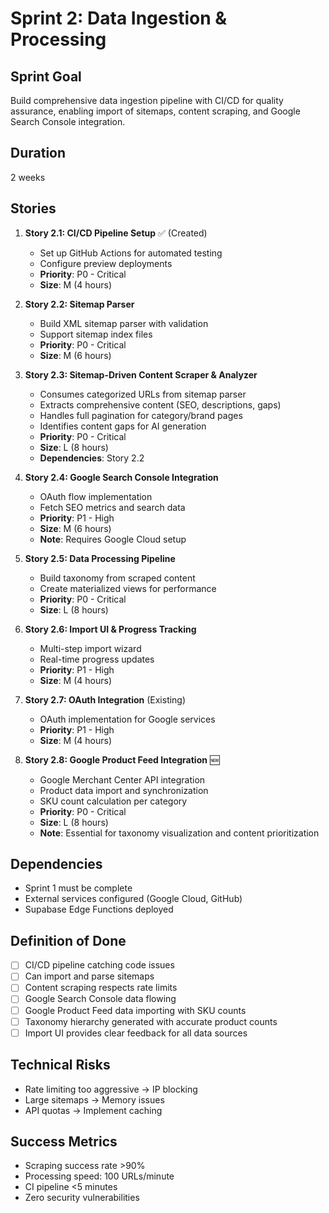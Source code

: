 # Sprint 2: Data Ingestion & Processing

## Sprint Goal

Build comprehensive data ingestion pipeline with CI/CD for quality assurance, enabling import of sitemaps, content scraping, and Google Search Console integration.

## Duration

2 weeks

## Stories

1. **Story 2.1: CI/CD Pipeline Setup** ✅ (Created)
   - Set up GitHub Actions for automated testing
   - Configure preview deployments
   - **Priority**: P0 - Critical
   - **Size**: M (4 hours)

2. **Story 2.2: Sitemap Parser**
   - Build XML sitemap parser with validation
   - Support sitemap index files
   - **Priority**: P0 - Critical
   - **Size**: M (6 hours)

3. **Story 2.3: Sitemap-Driven Content Scraper & Analyzer**
   - Consumes categorized URLs from sitemap parser
   - Extracts comprehensive content (SEO, descriptions, gaps)
   - Handles full pagination for category/brand pages
   - Identifies content gaps for AI generation
   - **Priority**: P0 - Critical
   - **Size**: L (8 hours)
   - **Dependencies**: Story 2.2

4. **Story 2.4: Google Search Console Integration**
   - OAuth flow implementation
   - Fetch SEO metrics and search data
   - **Priority**: P1 - High
   - **Size**: M (6 hours)
   - **Note**: Requires Google Cloud setup

5. **Story 2.5: Data Processing Pipeline**
   - Build taxonomy from scraped content
   - Create materialized views for performance
   - **Priority**: P0 - Critical
   - **Size**: L (8 hours)

6. **Story 2.6: Import UI & Progress Tracking**
   - Multi-step import wizard
   - Real-time progress updates
   - **Priority**: P1 - High
   - **Size**: M (4 hours)

7. **Story 2.7: OAuth Integration** (Existing)
   - OAuth implementation for Google services
   - **Priority**: P1 - High
   - **Size**: M (4 hours)

8. **Story 2.8: Google Product Feed Integration** 🆕
   - Google Merchant Center API integration
   - Product data import and synchronization
   - SKU count calculation per category
   - **Priority**: P0 - Critical
   - **Size**: L (8 hours)
   - **Note**: Essential for taxonomy visualization and content prioritization

## Dependencies

- Sprint 1 must be complete
- External services configured (Google Cloud, GitHub)
- Supabase Edge Functions deployed

## Definition of Done

- [ ] CI/CD pipeline catching code issues
- [ ] Can import and parse sitemaps
- [ ] Content scraping respects rate limits
- [ ] Google Search Console data flowing
- [ ] Google Product Feed data importing with SKU counts
- [ ] Taxonomy hierarchy generated with accurate product counts
- [ ] Import UI provides clear feedback for all data sources

## Technical Risks

- Rate limiting too aggressive → IP blocking
- Large sitemaps → Memory issues
- API quotas → Implement caching

## Success Metrics

- Scraping success rate >90%
- Processing speed: 100 URLs/minute
- CI pipeline <5 minutes
- Zero security vulnerabilities
